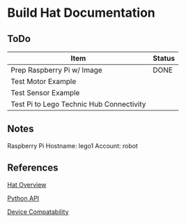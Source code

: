 # Build Hat Documentation

## ToDo
| Item | Status |
| --- | --- |
| Prep Raspberry Pi w/ Image | DONE |
| Test Motor Example |
| Test Sensor Example |
| Test Pi to Lego Technic Hub Connectivity |

## Notes
Raspberry Pi
Hostname: lego1
Account: robot



## References
[Hat Overview](https://www.raspberrypi.com/documentation/accessories/build-hat.html)

[Python API](https://buildhat.readthedocs.io/en/latest/buildhat/index.html#library)

[Device Compatability](https://www.raspberrypi.com/documentation/accessories/build-hat.html#device-compatibility)